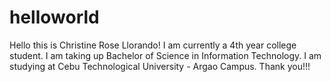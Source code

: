 # helloworld
Hello this is Christine Rose Llorando!
I am currently a 4th year college student.
I am taking up Bachelor of Science in Information Technology.
I am studying at Cebu Technological University - Argao Campus.
Thank you!!!
